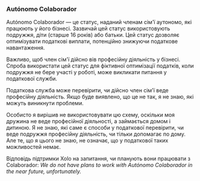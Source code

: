 ### Autónomo Colaborador

Autónomo Colaborador — це статус, наданий членам сім'ї аутономо, які працюють у його бізнесі. Зазвичай цей статус
використовують подружжя, діти (старше 16 років) або батьки. Цей статус дозволяє оптимізувати податкові виплати,
потенційно знижуючи податкове навантаження.

Важливо, щоб член сім'ї дійсно вів професійну діяльність у бізнесі. Спроба використати цей статус для фіктивної
оптимізації податків, коли подружжя не бере участі у роботі, може викликати питання у податкової служби.

Податкова служба може перевірити, чи дійсно член сім'ї веде професійну діяльність. Якщо буде виявлено, що це не так, я
не знаю, які можуть виникнути проблеми.

Особисто я вирішив не використовувати цю схему, оскільки моя дружина не веде професійної діяльності, а займається домом
і дитиною. Я не знаю, які саме є способи у податкової перевірити, чи веде подружжя професійну діяльність, чи тільки
допомагає по дому. Але те, що я цього не знаю, не означає, що у податкової таких можливостей немає.

Відповідь підтримки Xolo на запитання, чи планують вони працювати з Colaborador: _We do not have plans to work with
Autónomo Colaborador in the near future, unfortunately._
